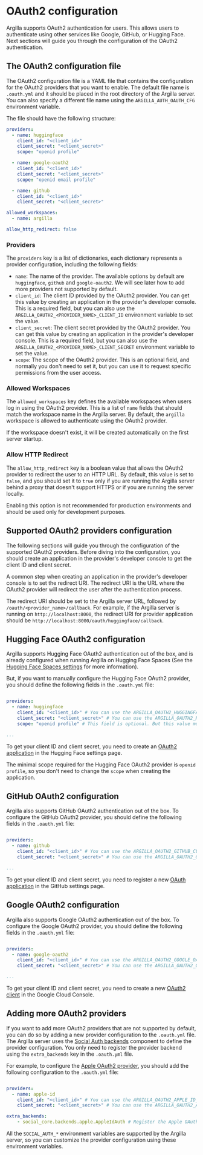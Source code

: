 # OAuth2 configuration

Argilla supports OAuth2 authentication for users. This allows users to authenticate using other services like Google,
GitHub, or Hugging Face. Next sections will guide you through the configuration of the OAuth2 authentication.

## The OAuth2 configuration file

The OAuth2 configuration file is a YAML file that contains the configuration for the OAuth2 providers that you want to
enable. The default file name is `.oauth.yml` and it should be placed in the root directory of the Argilla server. You
can also specify a different file name using the `ARGILLA_AUTH_OAUTH_CFG` environment variable.

The file should have the following structure:

```yaml
providers:
  - name: huggingface
    client_id: "<client_id>"
    client_secret: "<client_secret>"
    scope: "openid profile"

  - name: google-oauth2
    client_id: "<client_id>"
    client_secret: "<client_secret>"
    scope: "openid email profile"

  - name: github
    client_id: "<client_id>"
    client_secret: "<client_secret>"

allowed_workspaces:
  - name: argilla

allow_http_redirect: false
```

### Providers

The `providers` key is a list of dictionaries, each dictionary represents a provider configuration, including the
following fields:

- `name`: The name of the provider. The available options by default are `huggingface`, `github` and `google-oauth2`.
We will see later how to add more providers not supported by default.
- `client_id`: The client ID provided by the OAuth2 provider. You can get this value by creating an application in the
provider's developer console. This is a required field, but you can also use the
`ARGILLA_OAUTH2_<PROVIDER_NAME>_CLIENT_ID` environment variable to set the value.
- `client_secret`: The client secret provided by the OAuth2 provider. You can get this value by creating an application
in the provider's developer console. This is a required field, but you can also use
the `ARGILLA_OAUTH2_<PROVIDER_NAME>_CLIENT_SECRET` environment variable to set the value.
- `scope`: The scope of the OAuth2 provider. This is an optional field, and normally you don't need to set it, but
you can use it to request specific permissions from the user access.

### Allowed Workspaces

The `allowed_workspaces` key defines the available workspaces when users log in using the OAuth2 provider. This is
a list of `name` fields that should match the workspace name in the Argilla server. By default, the `argilla` workspace
is allowed to authenticate using the OAuth2 provider.

If the workspace doesn't exist, it will be created automatically on the first server startup.

### Allow HTTP Redirect

The `allow_http_redirect` key is a boolean value that allows the OAuth2 provider to redirect the user to an HTTP URL.
By default, this value is set to `false`, and you should set it to `true` only if you are running the Argilla server
behind a proxy that doesn't support HTTPS or if you are running the server locally.

Enabling this option is not recommended for production environments and should be used only for development purposes.

## Supported OAuth2 providers configuration

The following sections will guide you through the configuration of the supported OAuth2 providers. Before diving into
the configuration, you should create an application in the provider's developer console to get the client ID and client
secret.

A common step when creating an application in the provider's developer console is to set the redirect URI. The
redirect URI is the URL where the OAuth2 provider will redirect the user after the authentication process.

The redirect URI should be set to the Argilla server URL, followed by `/oauth/<provider_name>/callback`. For example,
if the Argilla server is running on `http://localhost:8000`, the redirect URI for provider application should
be `http://localhost:8000/oauth/huggingface/callback`.

##  Hugging Face OAuth2 configuration

Argilla supports Hugging Face OAuth2 authentication out of the box, and is already configured when running Argilla
on Hugging Face Spaces (See the [Hugging Face Spaces settings](../../getting_started/how-to-configure-argilla-on-huggingface.md) for more information).

But, if you want to manually configure the Hugging Face OAuth2 provider, you should define the following
fields in the `.oauth.yml` file:

```yaml

providers:
  - name: huggingface
    client_id: "<client_id>" # You can use the ARGILLA_OAUTH2_HUGGINGFACE_CLIENT_ID environment variable
    client_secret: "<client_secret>" # You can use the ARGILLA_OAUTH2_HUGGINGFACE_CLIENT_SECRET environment variable
    scope: "openid profile" # This field is optional. But this value must be aligned your OAuth2 application created in Hugging Face.

...
```

To get your client ID and client secret, you need to create an [OAuth2 application](https://huggingface.co/settings/applications/new) in the Hugging Face
settings page.

The minimal scope required for the Hugging Face OAuth2 provider is `openid profile`, so you don't need to
change the `scope` when creating the application.

## GitHub OAuth2 configuration

Argilla also supports GitHub OAuth2 authentication out of the box. To configure the GitHub OAuth2 provider, you should
define the following fields in the `.oauth.yml` file:

```yaml

providers:
  - name: github
    client_id: "<client_id>" # You can use the ARGILLA_OAUTH2_GITHUB_CLIENT_ID environment variable
    client_secret: "<client_secret>" # You can use the ARGILLA_OAUTH2_GITHUB_CLIENT_SECRET environment variable

...
```

To get your client ID and client secret, you need to register a new [OAuth application](https://github.com/settings/applications/new) in the GitHub settings page.

## Google OAuth2 configuration

Argilla also supports Google OAuth2 authentication out of the box. To configure the Google OAuth2 provider, you
should define the following fields in the `.oauth.yml` file:

```yaml

providers:
  - name: google-oauth2
    client_id: "<client_id>" # You can use the ARGILLA_OAUTH2_GOOGLE_OAUTH2_CLIENT_ID environment variable
    client_secret: "<client_secret>" # You can use the ARGILLA_OAUTH2_GOOGLE_OAUTH2_CLIENT_SECRET environment variable

...
```

To get your client ID and client secret, you need to create a new [OAuth2 client](https://console.cloud.google.com/apis/credentials/oauthclient) in the Google Cloud Console.

## Adding more OAuth2 providers

If you want to add more OAuth2 providers that are not supported by default, you can do so by adding a new provider
configuration to the `.oauth.yml` file. The Argilla server uses the [Social Auth backends](https://python-social-auth.readthedocs.io/en/latest/backends/index.html) component to define
the provider configuration. You only need to register the provider backend using the `extra_backends` key in
the `.oauth.yml` file.

For example, to configure the [Apple OAuth2 provider](https://python-social-auth.readthedocs.io/en/latest/backends/apple.html), you should add the following configuration to
the `.oauth.yml` file:

```yaml

providers:
  - name: apple-id
    client_id: "<client_id>" # You can use the ARGILLA_OAUTH2_APPLE_ID_CLIENT_ID environment variable
    client_secret: "<client_secret>" # You can use the ARGILLA_OAUTH2_APPLE_ID_CLIENT_SECRET environment variable

extra_backends:
    - social_core.backends.apple.AppleIdAuth # Register the Apple OAuth2 provider backend

```

All the `SOCIAL_AUTH_*` environment variables are supported by the Argilla server, so you can customize the provider
configuration using these environment variables.

